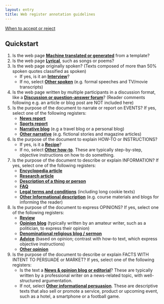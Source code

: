 ```yaml
---
layout: entry
title: Web register annotation guidelines
---
```


<a href="accept-reject">When to accept or reject</a>

## Quickstart

1. Is the web page [**Machine translated or generated**](MT) from a template?
2. Is the web page [**Lyrical**](LY), such as songs or poems?
3. Is the web page originally spoken? (Texts composed of more than 50% spoken quotes classified as spoken)
    * If yes, is it an [**Interview**](SP-it)?
    * If no, select [**Other spoken**](SP-os) (e.g. formal speeches and TV/movie transcripts)
4. Is the web page written by multiple participants in a discussion format, like a [**Discussion or question-answer forum**](ID)? (Reader comments following e.g. an article or blog post are NOT included here)
5. Is the purpose of the document to narrate or report on EVENTS? If yes, select one of the following registers:
    * [**News report**](NA-ne)
    * [**Sports report**](NA-sr)
    * [**Narrative blog**](NA-nb) (e.g a travel blog or a personal blog)
    * [**Other narrative**](NA-on) (e.g. fictional stories and magazine articles)
6. Is the purpose of the document to explain HOW-TO or INSTRUCTIONS?
    * If yes, is it a [**Recipe**](HI-re)?
    * If no, select [**Other how-to**](HI-oh). These are typically step-by-step, objective instructions on how to do something.
7. Is the purpose of the document to describe or explain INFORMATION? If yes, select one of the following registers:
    * [**Encyclopedia article**](IN-en) 
    * [**Research article**](IN-ra)
    * [**Description of a thing or person**](IN-dtp)
    * [**FAQ**](IN-fi)
    * [**Legal terms and conditions**](IN-lt) (including long cookie texts)
    * [**Other Informational description**](IN-oi) (e.g. course materials and blogs for informing the reader)
8. Is the purpose of the document to express OPINIONS? If yes, select one of the following registers:
    * [**Review**](OP-rv)
    * [**Opinion blog**](OP-ob) (typically written by an amateur writer, such as a politician, to express their opinion)
    * [**Denominational religious blog / sermon**](OP-rs)
    * [**Advice**](OP-av) (based on opinion; contrast with how-to text, which express objective instructions)
    * [**Other opinion**](OP-oo)
9. Is the purpose of the document to describe or explain FACTS WITH INTENT TO PERSUADE or MARKET? If yes, select one of the following registers:
    * Is the text a [**News & opinion blog or editorial**](IP-ed)? These are typically written by a professional writer on a news-related topic, with well-structured argumentation.
    * If not, select [**Other informational persuasion**](IP-oe). These are descriptive texts that also sell or promote a service, product or upcoming event, such as a hotel, a smartphone or a football game.
